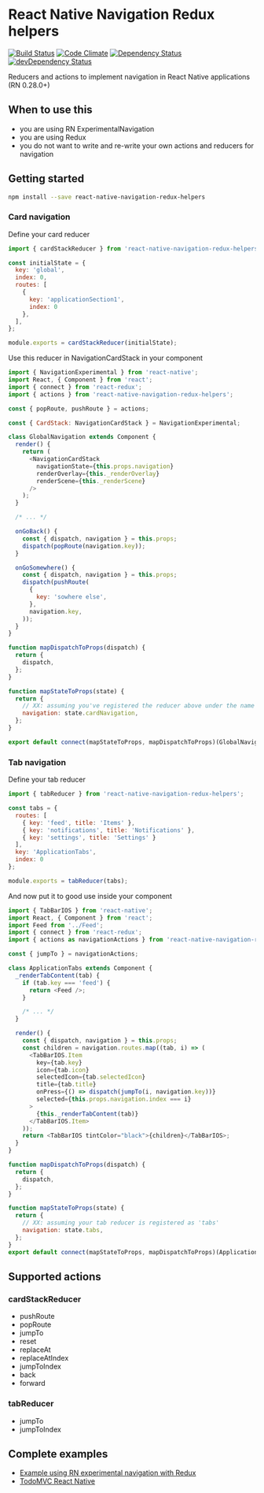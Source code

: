 # React Native Navigation Redux helpers
[![Build Status](https://travis-ci.org/bakery/react-native-navigation-redux-helpers.svg?branch=master)](https://travis-ci.org/bakery/react-native-navigation-redux-helpers)
[![Code Climate](https://codeclimate.com/github/thebakeryio/react-native-navigation-redux-helpers/badges/gpa.svg)](https://codeclimate.com/github/thebakeryio/react-native-navigation-redux-helpers)
[![Dependency Status](https://david-dm.org/thebakeryio/react-native-navigation-redux-helpers.svg)](https://david-dm.org/thebakeryio/react-native-navigation-redux-helpers)
[![devDependency Status](https://david-dm.org/thebakeryio/react-native-navigation-redux-helpers/dev-status.svg)](https://david-dm.org/thebakeryio/react-native-navigation-redux-helpers#info=devDependencies)

Reducers and actions to implement navigation in React Native applications (RN 0.28.0+)

## When to use this

- you are using RN ExperimentalNavigation
- you are using Redux
- you do not want to write and re-write your own actions and reducers for navigation

## Getting started

```bash
npm install --save react-native-navigation-redux-helpers
```

### Card navigation

Define your card reducer 

```javascript
import { cardStackReducer } from 'react-native-navigation-redux-helpers';

const initialState = {
  key: 'global',
  index: 0,
  routes: [
    {
	  key: 'applicationSection1',
      index: 0
    },
  ],
};

module.exports = cardStackReducer(initialState);
```

Use this reducer in NavigationCardStack in your component

```javascript
import { NavigationExperimental } from 'react-native';
import React, { Component } from 'react';
import { connect } from 'react-redux';
import { actions } from 'react-native-navigation-redux-helpers';

const { popRoute, pushRoute } = actions;

const { CardStack: NavigationCardStack } = NavigationExperimental;

class GlobalNavigation extends Component {
  render() {
    return (
      <NavigationCardStack
        navigationState={this.props.navigation}
        renderOverlay={this._renderOverlay}
        renderScene={this._renderScene}
      />
    );
  }

  /* ... */

  onGoBack() {
    const { dispatch, navigation } = this.props;
    dispatch(popRoute(navigation.key));
  }

  onGoSomewhere() {
    const { dispatch, navigation } = this.props;
    dispatch(pushRoute(
      {
        key: 'sowhere else',
      },
      navigation.key,
    ));
  }
}

function mapDispatchToProps(dispatch) {
  return {
    dispatch,
  };
}

function mapStateToProps(state) {
  return {
    // XX: assuming you've registered the reducer above under the name 'cardNavigation'
    navigation: state.cardNavigation,
  };
}

export default connect(mapStateToProps, mapDispatchToProps)(GlobalNavigation);
```

### Tab navigation

Define your tab reducer

```javascript
import { tabReducer } from 'react-native-navigation-redux-helpers';

const tabs = {
  routes: [
    { key: 'feed', title: 'Items' },
    { key: 'notifications', title: 'Notifications' },
    { key: 'settings', title: 'Settings' }
  ],
  key: 'ApplicationTabs',
  index: 0
};

module.exports = tabReducer(tabs);
```

And now put it to good use inside your component

```javascript
import { TabBarIOS } from 'react-native';
import React, { Component } from 'react';
import Feed from '../Feed';
import { connect } from 'react-redux';
import { actions as navigationActions } from 'react-native-navigation-redux-helpers';

const { jumpTo } = navigationActions;

class ApplicationTabs extends Component {
  _renderTabContent(tab) {
    if (tab.key === 'feed') {
      return <Feed />;
    }

    /* ... */
  }

  render() {
    const { dispatch, navigation } = this.props;
    const children = navigation.routes.map((tab, i) => (
      <TabBarIOS.Item
        key={tab.key}
        icon={tab.icon}
        selectedIcon={tab.selectedIcon}
        title={tab.title}
        onPress={() => dispatch(jumpTo(i, navigation.key))}
        selected={this.props.navigation.index === i}
      >
        {this._renderTabContent(tab)}
      </TabBarIOS.Item>
    ));
    return <TabBarIOS tintColor="black">{children}</TabBarIOS>;
  }
}

function mapDispatchToProps(dispatch) {
  return {
    dispatch,
  };
}

function mapStateToProps(state) {
  return {
    // XX: assuming your tab reducer is registered as 'tabs'
    navigation: state.tabs,
  };
}
export default connect(mapStateToProps, mapDispatchToProps)(ApplicationTabs);

```

## Supported actions

### cardStackReducer

- pushRoute
- popRoute
- jumpTo
- reset
- replaceAt
- replaceAtIndex
- jumpToIndex
- back
- forward

### tabReducer

- jumpTo
- jumpToIndex

## Complete examples

- [Example using RN experimental navigation with Redux](https://github.com/thebakeryio/react-native-complex-nav)
- [TodoMVC React Native](https://github.com/thebakeryio/todomvc-react-native)

